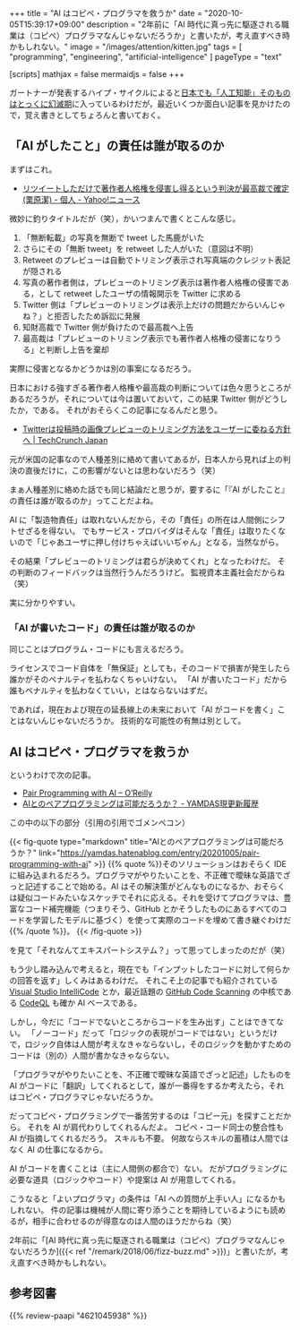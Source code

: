 +++
title = "AI はコピペ・プログラマを救うか"
date =  "2020-10-05T15:39:17+09:00"
description = "2年前に「AI 時代に真っ先に駆逐される職業は（コピペ）プログラマなんじゃないだろうか」と書いたが，考え直すべき時かもしれない。"
image = "/images/attention/kitten.jpg"
tags = [ "programming", "engineering", "artificial-intelligence" ]
pageType = "text"

[scripts]
  mathjax = false
  mermaidjs = false
+++

ガートナーが発表するハイプ・サイクルによると[日本でも「人工知能」そのものはとっくに幻滅期](https://www.publickey1.jp/blog/20/5gdevops2020.html "日本において、5Gやエッジコンピューティングは過度な期待、DevOpsは幻滅期。ガートナー「日本における未来志向型インフラ・テクノロジのハイプ・サイクル：2020年」を発表 － Publickey")に入っているわけだが，最近いくつか面白い記事を見かけたので，覚え書きとしてちょろんと書いておく。

## 「AI がしたこと」の責任は誰が取るのか

まずはこれ。

- [リツイートしただけで著作者人格権を侵害し得るという判決が最高裁で確定(栗原潔) - 個人 - Yahoo!ニュース](https://news.yahoo.co.jp/byline/kuriharakiyoshi/20200721-00189305/)

微妙に釣りタイトルだが（笑），かいつまんで書くとこんな感じ。

1. 「無断転載」の写真を無断で tweet した馬鹿がいた
2. さらにその「無断 tweet」を retweet した人がいた（意図は不明）
3. Retweet のプレビューは自動でトリミング表示され写真端のクレジット表記が隠される
4. 写真の著作者側は，プレビューのトリミング表示は著作者人格権の侵害である，として retweet したユーザの情報開示を Twitter に求める
5. Twitter 側は「プレビューのトリミングは表示上だけの問題だからいんじゃね？」と拒否したため訴訟に発展
6. 知財高裁で Twitter 側が負けたので最高裁へ上告
6. 最高裁は「プレビューのトリミング表示でも著作者人格権の侵害になりうる」と判断し上告を棄却

実際に侵害となるかどうかは別の事案になるだろう。

日本における強すぎる著作者人格権や最高裁の判断については色々思うところがあるだろうが，それについては今は置いておいて，この結果 Twitter 側がどうしたか，である。
それがおそらくこの記事になるんだと思う。

- [Twitterは投稿時の画像プレビューのトリミング方法をユーザーに委ねる方針へ  |  TechCrunch Japan](https://jp.techcrunch.com/2020/10/04/2020-10-02-twitter-may-let-users-choose-how-to-crop-image-previews-after-bias-scrutiny/)

元が米国の記事なので人種差別に絡めて書いてあるが，日本人から見れば上の判決の直後だけに，この影響がないとは思わないだろう（笑）

まぁ人種差別に絡めた話でも同じ結論だと思うが，要するに「『AI がしたこと』の責任は誰が取るのか」ってことだよね。

AI に「製造物責任」は取れないんだから，その「責任」の所在は人間側にシフトせざるを得ない。
でもサービス・プロバイダはそんな「責任」は取りたくないので「じゃあユーザに押し付けちゃえばいいぢゃん」となる，当然ながら。

その結果「プレビューのトリミングは君らが決めてくれ」となったわけだ。
その判断のフィードバックは当然行うんだろうけど。
監視資本主義社会だからね（笑）

実に分かりやすい。

### 「AI が書いたコード」の責任は誰が取るのか

同じことはプログラム・コードにも言えるだろう。

ライセンスでコード自体を「無保証」としても，そのコードで損害が発生したら誰かがそのペナルティを払わなくちゃいけない。
「AI が書いたコード」だから誰もペナルティを払わなくていい，とはならないはずだ。

であれば，現在および現在の延長線上の未来において「AI がコードを書く」ことはないんじゃないだろうか。
技術的な可能性の有無は別として。

## AI はコピペ・プログラマを救うか

というわけで次の記事。

- [Pair Programming with AI – O’Reilly](https://www.oreilly.com/radar/pair-programming-with-ai/)
- [AIとのペアプログラミングは可能だろうか？ - YAMDAS現更新履歴](https://yamdas.hatenablog.com/entry/20201005/pair-programming-with-ai)

この中の以下の部分（引用の引用でゴメンペコン）

{{< fig-quote type="markdown" title="AIとのペアプログラミングは可能だろうか？" link="https://yamdas.hatenablog.com/entry/20201005/pair-programming-with-ai" >}}
{{% quote %}}そのソリューションはおそらく IDE に組み込まれるだろう。プログラマがやりたいことを、不正確で曖昧な英語でざっと記述することで始める。AI はその解決策がどんなものになるか、おそらくは疑似コードみたいなスケッチでそれに応える。それを受けてプログラマは、豊富なコード補完機能（つまりそう、GitHub とかそうしたものにあるすべてのコードを学習したモデルに基づく）を使って実際のコードを埋めて書き継ぐわけだ{{% /quote %}}。
{{< /fig-quote >}}

を見て「それなんてエキスパートシステム？」って思ってしまったのだが（笑）

もう少し踏み込んで考えると，現在でも「インプットしたコードに対して何らかの回答を返す」しくみはあるわけだ。
それこそ上の記事でも紹介されている [Visual Studio IntelliCode] とか，最近話題の [GitHub Code Scanning] の中核である [CodeQL] も確か AI ベースである。

しかし，今だに「コードでないところからコードを生み出す」ことはできてない。
「ノーコード」だって「ロジックの表現がコードではない」というだけで，ロジック自体は人間が考えなきゃならないし，そのロジックを動かすためのコードは（別の）人間が書かなきゃならない。

「プログラマがやりたいことを、不正確で曖昧な英語でざっと記述」したものを AI がコードに「翻訳」してくれるとして，誰が一番得をするか考えたら，それはコピペ・プログラマじゃないだろうか。

だってコピペ・プログラミングで一番苦労するのは「コピー元」を探すことだから。
それを AI が肩代わりしてくれるんだよ。
コピペ・コード同士の整合性も AI が指摘してくれるだろう。
スキルも不要。
何故ならスキルの蓄積は人間ではなく AI の仕事になるから。

AI がコードを書くことは（主に人間側の都合で）ない。
だがプログラミングに必要な道具（ロジックやコード）や提案は AI が用意してくれる。

こうなると「よいプログラマ」の条件は「AI への質問が上手い人」になるかもしれない。
件の記事は機械が人間に寄り添うことを期待しているようにも読めるが，相手に合わせるのが得意なのは人間のほうだからね（笑）

2年前に「[AI 時代に真っ先に駆逐される職業は（コピペ）プログラマなんじゃないだろうか]({{< ref "/remark/2018/06/fizz-buzz.md" >}})」と書いたが，考え直すべき時かもしれない。

[Visual Studio IntelliCode]: https://visualstudio.microsoft.com/ja/services/intellicode/ "Visual Studio IntelliCode | Visual Studio - Visual Studio"
[GitHub Code Scanning]: https://iamninad.com/github-code-scanning/
[CodeQL]: https://securitylab.github.com/tools/codeql "CodeQL - GitHub Security Lab"

## 参考図書

{{% review-paapi "4621045938" %}} <!-- いかにして問題をとくか -->
